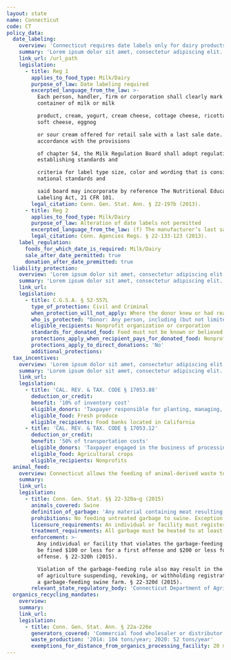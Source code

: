 ```yaml
---
layout: state
name: Connecticut
code: CT
policy_data:
  date_labeling:
    overview: 'Connecticut requires date labels only for dairy products, but does not explicitly prohibit the sale of these items past this date. However, manufacturers that choose to place date labels on other products in Connecticut must follow the Uniform Open Dating Regulation. The voluntary version of the Uniform Regulation requires the use of “Sell by” dates on perishable products and “Best if used by” dates on semi-perishable and long-shelf-life products. It also requires that perishable products sold after the “Sell by” date be clearly marked as past-date.'
    summary: 'Lorem ipsum dolor sit amet, consectetur adipiscing elit. Curabitur tellus mi, consequat at laoreet eget, vestibulum nec dolor. Vivamus volutpat quam ac quam bibendum rutrum.'
    link_url: /url_path
    legislation:
      - title: Reg 1
        applies_to_food_type: Milk/Dairy
        purpose_of_law: Date labeling required
        excerpted_language_from_the_law: >-
          Each person, handler, firm or corporation shall clearly mark each
          container of milk or milk

          product, cream, yogurt, cream cheese, cottage cheese, ricotta cheese,
          soft cheese, eggnog

          or sour cream offered for retail sale with a last sale date. In
          accordance with the provisions

          of chapter 54, the Milk Regulation Board shall adopt regulations
          establishing standards and

          criteria for label type size, color and wording that is consistent with
          national standards and

          said board may incorporate by reference The Nutritional Education and
          Labeling Act, 21 CFR 101.
        legal_citation: Conn. Gen. Stat. Ann. § 22-197b (2013).
      - title: Reg 2
        applies_to_food_type: Milk/Dairy
        purpose_of_law: Alteration of date labels not permitted
        excerpted_language_from_the_law: (f) The manufacturer’s last sale date or expiration date shall not be altered in any way.
        legal_citation: Conn. Agencies Regs. § 22-133-123 (2013).
    label_regulation:
      foods_for_which_date_is_required: Milk/Dairy
      sale_after_date_permitted: true
      donation_after_date_premitted: true
  liability_protection:
    overview: 'Lorem ipsum dolor sit amet, consectetur adipiscing elit. Curabitur tellus mi, consequat at laoreet eget, vestibulum nec dolor. Vivamus volutpat quam ac quam bibendum rutrum.'
    summary: 'Lorem ipsum dolor sit amet, consectetur adipiscing elit. Curabitur tellus mi, consequat at laoreet eget, vestibulum nec dolor. Vivamus volutpat quam ac quam bibendum rutrum.'
    link_url:
    legislation:
      - title: C.G.S.A. § 52-557L
        type_of_protection: Civil and Criminal
        when_protection_will_not_apply: Where the donor knew or had reasonable grounds to believe the food was adulterated or unfit for human consumption
        who_is_protected: "Donor: Any person, including (but not limited to): seller, farmer, processor, distributor, wholesaler, or retailer of food \nDistributor: No protection for organizations accepting or distributing donations of perishable food"
        eligible_recipients: Nonprofit organization or corporation
        standards_for_donated_food: Food must not be known or believed to be adulterated or unfit for human consumption
        protections_apply_when_recipient_pays_for_donated_food: Nonprofit distributing to another nonprofit may charge low fee; nothing stated about end recipient paying
        protections_apply_to_direct_donations: 'No'
        additional_protections:
  tax_incentives:
    overview: 'Lorem ipsum dolor sit amet, consectetur adipiscing elit. Curabitur tellus mi, consequat at laoreet eget, vestibulum nec dolor. Vivamus volutpat quam ac quam bibendum rutrum.'
    summary: 'Lorem ipsum dolor sit amet, consectetur adipiscing elit. Curabitur tellus mi, consequat at laoreet eget, vestibulum nec dolor. Vivamus volutpat quam ac quam bibendum rutrum.'
    link_url:
    legislation:
      - title: 'CAL. REV. & TAX. CODE § 17053.88'
        deduction_or_credit:
        benefit: '10% of inventory cost'
        eligible_donors: 'Taxpayer responsible for planting, managing, and harvesting crops'
        eligible_food: Fresh produce
        eligible_recipients: Food banks located in California
      - title: 'CAL. REV. & TAX. CODE § 17053.12'
        deduction_or_credit:
        benefit: '50% of transportation costs'
        eligible_donors: 'Taxpayer engaged in the business of processing, distributing, or selling agricultural products'
        eligible_food: Agricultural crops
        eligible_recipients: Nonprofits
  animal_feed:
    overview: Connecticut allows the feeding of animal-derived waste to swine provided that it has been properly heat-treated and fed by a licensed facility. All other waste may be fed to swine without heat-treatment. Individuals may feed household garbage to their own swine without heat-treating it and without obtaining a permit.
    summary:
    link_url:
    legislation:
      - title: Conn. Gen. Stat. §§ 22-320a–g (2015)
        animals_covered: Swine
        definition_of_garbage: 'Any material containing meat resulting from the handling, preparation, cooking and consumption of foods including animal carcasses or parts thereof, but the term “garbage” shall not apply to waste materials from slaughterhouses which go directly to rendering plants for processing. § 22-320a (2015).'
        prohibitions: No feeding untreated garbage to swine. Exception for individuals feeding household garbage. §§ 22-320a–g (2015).
        licensure_requirements: An individual or facility must register with the state before feeding garbage to swine. § 22-320c (2015).
        treatment_requirements: All garbage must be heated to at least 212 degrees Fahrenheit or boiling point for at least 30 minutes or else treated in some other manner approved by the state. §§ 22-320b–g (2015).
        enforcement: >-
          Any individual or facility that violates the garbage-feeding rule will
          be fined $100 or less for a first offense and $200 or less for a second
          offense. § 22-320h (2015).

          Violation of the garbage-feeding rule also may result in the department
          of agriculture suspending, revoking, or withholding registration from
          a garbage-feeding swine farm. § 22-320d (2015).
        relevant_state_regulatory_body: 'Connecticut Department of Agriculture (§ 22-320a), <a href="http://www.ct.gov/doag/site/default.asp">http://www.ct.gov/doag/site/default.asp</a>.'
  organics_recycling_mandates:
    overview:
    summary:
    link_url:
    legislation:
      - title: Conn. Gen. Stat. Ann. § 22a-226e
        generators_covered: 'Commercial food wholesaler or distributor, industrial food manufacturer or processor, supermarket, resort or conference center.'
        waste_production: '2014: 104 tons/year; 2020: 52 tons/year'
        exemptions_for_distance_from_organics_processing_facility: 20 miles
---
```

